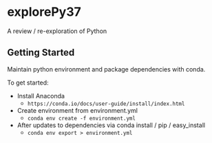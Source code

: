 # explorePy37
A review / re-exploration of Python
## Getting Started
Maintain python environment and package dependencies with conda.

To get started:

* Install Anaconda
  * `https://conda.io/docs/user-guide/install/index.html`
* Create environment from environment.yml
  * `conda env create -f environment.yml`
* After updates to dependencies via conda install / pip / easy_install
  * `conda env export > environment.yml`
